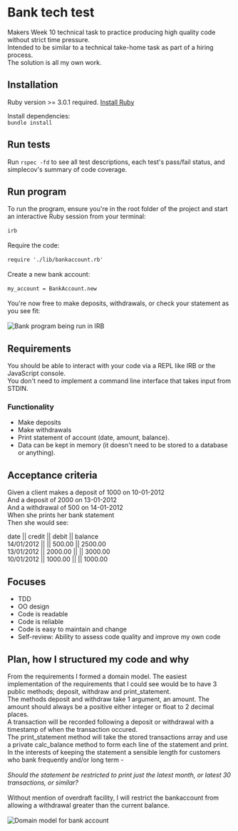 # Bank tech test

Makers Week 10 technical task to practice producing high quality code without strict time pressure.<br>
Intended to be similar to a technical take-home task as part of a hiring process.<br>
The solution is all my own work. 

## Installation

Ruby version >= 3.0.1 required. [Install Ruby](https://www.ruby-lang.org/en/documentation/installation/)

Install dependencies:<br> 
```bundle install```

## Run tests

Run ```rspec -fd``` to see all test descriptions, each test's pass/fail status, and simplecov's summary of code coverage.

## Run program

To run the program, ensure you're in the root folder of the project and start an interactive Ruby session from your terminal:<br>
<br>
```irb```<br>
<br>
Require the code:<br>
<br>
```require './lib/bankaccount.rb'```<br>
<br>
Create a new bank account:<br>
<br>
```my_account = BankAccount.new```<br>
<br>
You're now free to make deposits, withdrawals, or check your statement as you see fit:<br>
<br>
![Bank program being run in IRB](/images/bankaccountv1.png)<br>
## Requirements

You should be able to interact with your code via a REPL like IRB or the JavaScript console.<br>
You don't need to implement a command line interface that takes input from STDIN.

### Functionality 

* Make deposits
* Make withdrawals
* Print statement of account (date, amount, balance).
* Data can be kept in memory (it doesn't need to be stored to a database or anything).

## Acceptance criteria

Given a client makes a deposit of 1000 on 10-01-2012<br>
And a deposit of 2000 on 13-01-2012<br>
And a withdrawal of 500 on 14-01-2012<br>
When she prints her bank statement<br>
Then she would see:<br>

date || credit || debit || balance<br>
14/01/2012 || || 500.00 || 2500.00<br>
13/01/2012 || 2000.00 || || 3000.00<br>
10/01/2012 || 1000.00 || || 1000.00<br>

## Focuses

* TDD
* OO design
* Code is readable
* Code is reliable
* Code is easy to maintain and change
* Self-review: Ability to assess code quality and improve my own code

## Plan, how I structured my code and why

From the requirements I formed a domain model. The easiest implementation of the requirements that I could see would be to have 3 public methods; deposit, withdraw and print_statement.<br> 
The methods deposit and withdraw take 1 argument, an amount. The amount should always be a positive either integer or float to 2 decimal places.<br> 
A transaction will be recorded following a deposit or withdrawal with a timestamp of when the transaction occured.
<br> 
The print_statement method will take the stored transactions array and use a private calc_balance method to form each line of the statement and print. In the interests of keeping the statement a sensible length for customers who bank frequently and/or long term -<br> 
<br> 
_Should the statement be restricted to print just the latest month, or latest 30 transactions, or similar?_ <br> 
 <br> 
Without mention of overdraft facility, I will restrict the bankaccount from allowing a withdrawal greater than the current balance.<br>
<br>
![Domain model for bank account](/images/plan.png)
